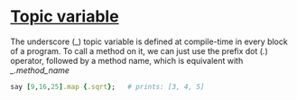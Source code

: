 [1]: http://rosettacode.org/wiki/Topic_variable

# [Topic variable][1]

The underscore (\_) topic variable is defined at compile-time in every block of a program. To call a method on it, we can just use the prefix dot (*.*) operator, followed by a method name, which is equivalent with *\_.method_name*

```ruby
say [9,16,25].map {.sqrt};   # prints: [3, 4, 5]
```
